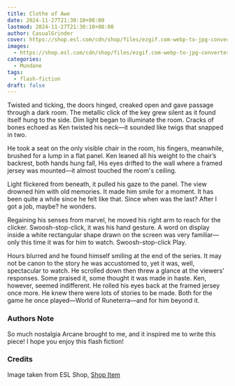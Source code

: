 ```yaml
---
title: Clothe of Awe
date: 2024-11-27T21:30:10+08:00
lastmod: 2024-11-27T21:30:10+08:00
author: CasualGrinder
cover: https://shop.esl.com/cdn/shop/files/ezgif.com-webp-to-jpg-converter_4_1800x1800.jpg?v=1712247931
images:
  - https://shop.esl.com/cdn/shop/files/ezgif.com-webp-to-jpg-converter_4_1800x1800.jpg?v=1712247931
categories:
  - Mundane
tags:
  - flash-fiction
draft: false
---
```


Twisted and ticking, the doors hinged, creaked open and gave passage through a dark room. The metallic click of the key grew silent as it found itself hung to the side. Dim light began to illuminate the room. Cracks of bones echoed as Ken twisted his neck—it sounded like twigs that snapped in two.

He took a seat on the only visible chair in the room, his fingers, meanwhile, brushed for a lump in a flat panel. Ken leaned all his weight to the chair’s backrest, both hands hung fall, His eyes drifted to the wall where a framed jersey was mounted—it almost touched the room's ceiling.

Light flickered from beneath, it pulled his gaze to the panel. The view drowned him with old memories. It made him smile for a moment. It has been quite a while since he felt like that. Since when was the last? After I got a job, maybe? he wonders.

Regaining his senses from marvel, he moved his right arm to reach for the clicker. Swoosh-stop-click, it was his hand gesture. A word on display inside a white rectangular shape drawn on the screen was very familiar—only this time it was for him to watch. Swoosh-stop-click Play.

Hours blurred and he found himself smiling at the end of the series. It may not be canon to the story he was accustomed to, yet it was, well, spectacular to watch. He scrolled down then threw a glance at the viewers' responses. Some praised it, some thought it was made in haste. Ken, however, seemed indifferent. He rolled his eyes back at the framed jersey once more. He knew there were lots of stories to be made. Both for the game he once played—World of Runeterra—and for him beyond it.

### Authors Note

So much nostalgia Arcane brought to me, and it inspired me to write this piece! I hope you enjoy this flash fiction!

### Credits

Image taken from ESL Shop, [Shop Item](https://shop.esl.com/collections/all-team-products/products/team-liquid-2023-24-pro-jersey-navy-blue)
